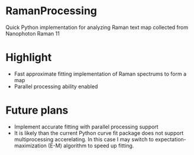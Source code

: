 # RamanProcessing
Quick Python implementation for analyzing Raman text map collected from Nanophoton Raman 11

# Highlight
- Fast approximate fitting implementation of Raman spectrums to form a map
- Parallel processing ability enabled
# Future plans
- Implement accurate fitting with parallel processing support
- It is likely than the current Python curve fit package does not support multiprocessing accerelating. In this case I may switch to expectation-maximization (E-M) algorithm to speed up fitting.
